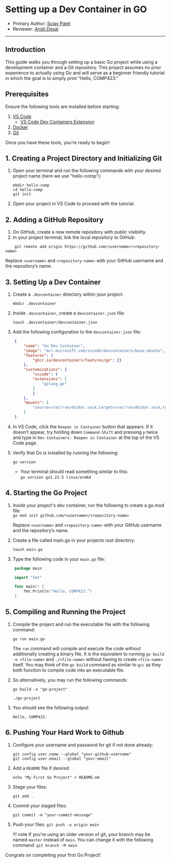 # Setting up a Dev Container in GO

* Primary Author: [Sujay Patel](https://github.com/SUJP123)
* Reviewer: [Ansh Desai](https://github.com/anshdesai04)

---

## Introduction

This guide walks you through setting up a basic Go project while using a development container and a Git repository. This project assumes no prior experience to actually using Go and will serve as a beginner friendly tutorial in which the goal is to simply print “Hello, COMP423.”

## Prerequisites

Ensure the following tools are installed before starting:

1. [VS Code](https://code.visualstudio.com/docs/setup/setup-overview)  
    - [VS Code Dev Containers Extension](https://marketplace.visualstudio.com/items?itemName=ms-vscode-remote.remote-containers)  
2. [Docker](https://docs.docker.com/desktop/setup/install/mac-install/)  
3. [Git](https://git-scm.com/book/en/v2/Getting-Started-Installing-Git)  

Once you have these tools, you’re ready to begin!

## 1. Creating a Project Directory and Initializing Git

1. Open your terminal and run the following commands with your desired project name (here we use "hello-comp"):

    
    `mkdir hello-comp`  
    `cd hello-comp`  
    `git init`  
    
2. Open your project in VS Code to proceed with the tutorial.

## 2. Adding a GitHub Repository

1. On GitHub, create a new remote repository with public visibility.  
2. In your project terminal, link the local repository to GitHub:

```
    git remote add origin https://github.com/<username>/<repository-name>
```

Replace `<username>` and `<repository-name>` with your GitHub username and the repository’s name.

## 3. Setting Up a Dev Container

 1. Create a `.devcontainer` directory within your project:

    `mkdir .devcontainer`  

 2. Inside `.devcontainer`, create a `devcontainer.json` file:  

    `touch .devcontainer/devcontainer.json`  

 3. Add the following configuration to the `devcontainer.json` file:  

```json
    {
        "name": "Go Dev Container",
        "image": "mcr.microsoft.com/vscode/devcontainers/base:ubuntu",
        "features": {
            "ghcr.io/devcontainers/features/go": {}
        },
        "customizations": {
            "vscode": {
            "extensions": [
                "golang.go"
            ]
            }
        },
        "mounts": [
            "source=/var/run/docker.sock,target=/var/run/docker.sock,type=bind"
        ]
    }
```
 4. In VS Code, click the `Reopen in Container` button that appears. If it doesn't appear, try holding down `Command-Shift` and pressing `p` twice and type in `Dev Containers: Reopen in Container` at the top of the VS Code page.

 5. Verify that Go is installed by running the following:

    `go version`

    - Your terminal should read something similar to this:  
    `go version go1.23.5 linux/arm64`

## 4. Starting the Go Project

1. Inside your project's dev container, run the following to create a go.mod file:  
    `go mod init github.com/<username>/<repository-name>`

    Replace `<username>` and `<repository-name>` with your GitHub username and the repository’s name.

2. Create a file called main.go in your projects root directory:

    `touch main.go`

3. Type the following code in your `main.go` file:

```go
    package main

    import "fmt"

    func main() {
        fmt.Println("Hello, COMP423.”)
    }
```

## 5. Compiling and Running the Project

1. Compile the project and run the executable file with the following command:

    `go run main.go`

    The `run` command will compile and execute the code without additionally creating a binary file. It is the equivalent to running `go build -o <file-name>` and `./<file-name>` without having to create `<file-name>` itself. You may think of the `go build` command as similar to `gcc` as they both function to compile code into an executable file.

2. So alternatively, you may run the following commands:
    
    `go build -o "go-project"`

    `./go-project`

3. You should see the following output:

    `Hello, COMP423.`

## 6. Pushing Your Hard Work to Github

1. Configure your username and password for git if not done already:

    `git config user.name --global "your-github-username"`  
    `git config user.email --global "your-email"`

2. Add a `README` file if desired:

    `echo "My First Go Project" > README.md`

3. Stage your files:

    `git add .`

4. Commit your staged files:

    `git commit -m "your-commit-message"`

5. Push your files:
    `git push -u origin main`

    !!! note
        If you're using an older version of git, your branch may be named `master` instead of `main`. You can change it with the following command:
        `git branch -M main`


Congrats on completing your first Go Project!